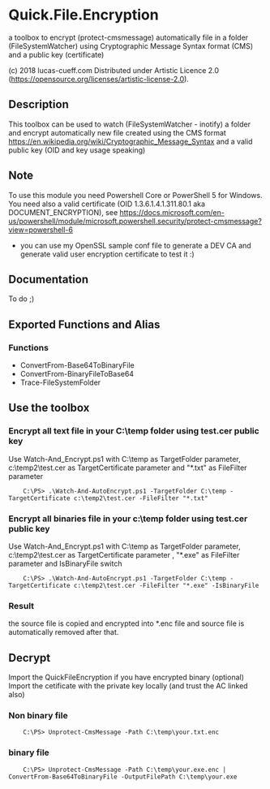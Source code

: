 # Quick.File.Encryption
a toolbox to encrypt (protect-cmsmessage) automatically file in a folder (FileSystemWatcher) using Cryptographic Message Syntax format (CMS) and a public key (certificate)

(c) 2018 lucas-cueff.com Distributed under Artistic Licence 2.0 (https://opensource.org/licenses/artistic-license-2.0).

## Description
This toolbox can be used to watch (FileSystemWatcher - inotify) a folder and encrypt automatically new file created using the CMS format https://en.wikipedia.org/wiki/Cryptographic_Message_Syntax and a valid public key (OID and key usage speaking)

## Note
To use this module you need Powershell Core or PowerShell 5 for Windows.
You need also a valid certificate (OID 1.3.6.1.4.1.311.80.1 aka DOCUMENT_ENCRYPTION), see https://docs.microsoft.com/en-us/powershell/module/microsoft.powershell.security/protect-cmsmessage?view=powershell-6
- you can use my OpenSSL sample conf file to generate a DEV CA and generate valid user encryption certificate to test it :)

## Documentation
To do ;)

## Exported Functions and Alias
### Functions
- ConvertFrom-Base64ToBinaryFile
- ConvertFrom-BinaryFileToBase64
- Trace-FileSystemFolder                                                       

## Use the toolbox
### Encrypt all text file in your C:\temp folder using test.cer public key
Use Watch-And_Encrypt.ps1 with C:\temp as TargetFolder parameter, c:\temp2\test.cer as TargetCertificate parameter and "*.txt" as FileFilter parameter
```
	C:\PS> .\Watch-And-AutoEncrypt.ps1 -TargetFolder C:\temp -TargetCertificate c:\temp2\test.cer -FileFilter "*.txt"
```
### Encrypt all binaries file in your c:\temp folder using test.cer public key
Use Watch-And_Encrypt.ps1 with C:\temp as TargetFolder parameter, c:\temp2\test.cer as TargetCertificate parameter , "*.exe" as FileFilter parameter and IsBinaryFile switch
```
	C:\PS> .\Watch-And-AutoEncrypt.ps1 -TargetFolder C:\temp -TargetCertificate c:\temp2\test.cer -FileFilter "*.exe" -IsBinaryFile
```
### Result
the source file is copied and encrypted into *.enc file and source file is automatically removed after that.

## Decrypt
Import the QuickFileEncryption if you have encrypted binary (optional)
Import the cetificate with the private key locally (and trust the AC linked also)
### Non binary file
```
	C:\PS> Unprotect-CmsMessage -Path C:\temp\your.txt.enc
```
### binary file
```
	C:\PS> Unprotect-CmsMessage -Path C:\temp\your.exe.enc | ConvertFrom-Base64ToBinaryFile -OutputFilePath C:\temp\your.exe
```